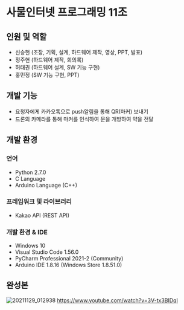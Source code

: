 # 사물인터넷 프로그래밍 11조

## 인원 및 역할
- 신승헌 (조장, 기획, 설계, 하드웨어 제작, 영상, PPT, 발표) 
- 정주현 (하드웨어 제작, 회의록)
- 허태권 (하드웨어 설계, SW 기능 구현)
- 홍민정 (SW 기능 구현, PPT)

## 개발 기능
- 요청자에게 카카오톡으로 push알림을 통해 QR(마커) 보내기
- 드론의 카메라를 통해 마커를 인식하여 문을 개방하여 약을 전달

## 개발 환경
### 언어
- Python 2.7.0
- C Language
- Arduino Language (C++)

### 프레임워크 및 라이브러리
- Kakao API (REST API)

### 개발 환경 & IDE
- Windows 10
- Visual Studio Code 1.56.0
- PyCharm Professional 2021-2 (Community)
- Arduino IDE 1.8.16 (Windows Store 1.8.51.0)

## 완성본
![20211129_012938](https://user-images.githubusercontent.com/26498125/144749753-a1bd3cef-6d3f-4098-91f1-8470f5959a8b.jpg)
https://www.youtube.com/watch?v=3V-tx3BIDqI

